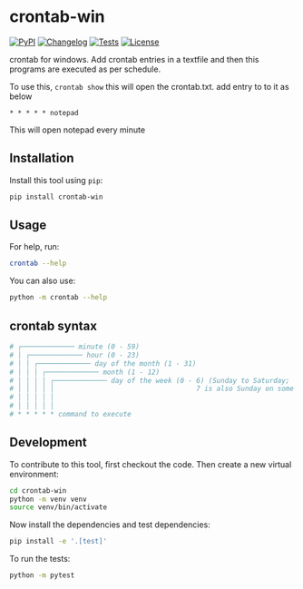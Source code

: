 # crontab-win

[![PyPI](https://img.shields.io/pypi/v/crontab-win.svg)](https://pypi.org/project/crontab-win/)
[![Changelog](https://img.shields.io/github/v/release/sukhbinder/crontab-win?include_prereleases&label=changelog)](https://github.com/sukhbinder/crontab-win/releases)
[![Tests](https://github.com/sukhbinder/crontab-win/actions/workflows/test.yml/badge.svg)](https://github.com/sukhbinder/crontab-win/actions/workflows/test.yml)
[![License](https://img.shields.io/badge/license-Apache%202.0-blue.svg)](https://github.com/sukhbinder/crontab-win/blob/master/LICENSE)

crontab for windows. Add crontab entries in a textfile and then this programs are executed as per schedule.

To use this, ``crontab show`` this will open the crontab.txt.
add entry to to it as below

```text
* * * * * notepad
```
This will open notepad every minute

## Installation

Install this tool using `pip`:
```bash
pip install crontab-win
```
## Usage

For help, run:
```bash
crontab --help
```
You can also use:
```bash
python -m crontab --help
```

## crontab syntax

```bash
# ┌───────────── minute (0 - 59)
# │ ┌───────────── hour (0 - 23)
# │ │ ┌───────────── day of the month (1 - 31)
# │ │ │ ┌───────────── month (1 - 12)
# │ │ │ │ ┌───────────── day of the week (0 - 6) (Sunday to Saturday;
# │ │ │ │ │                                   7 is also Sunday on some systems)
# │ │ │ │ │
# │ │ │ │ │
# * * * * * command to execute
```

## Development

To contribute to this tool, first checkout the code. Then create a new virtual environment:
```bash
cd crontab-win
python -m venv venv
source venv/bin/activate
```
Now install the dependencies and test dependencies:
```bash
pip install -e '.[test]'
```
To run the tests:
```bash
python -m pytest
```
